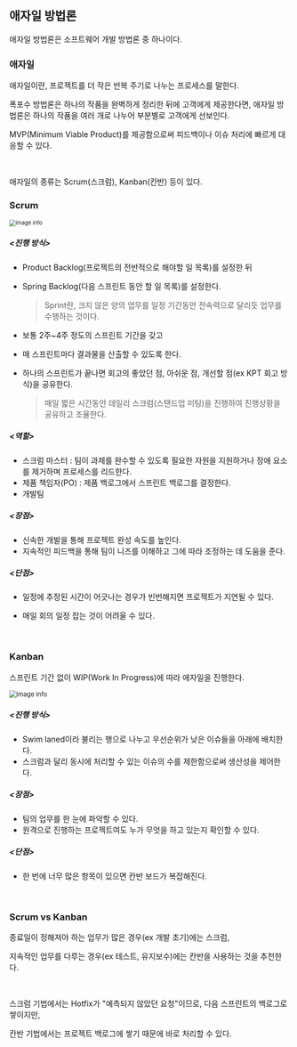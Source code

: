 ## 애자일 방법론

애자일 방법론은 소프트웨어 개발 방법론 중 하나이다.

### 애자일

애자일이란, 프로젝트를 더 작은 반복 주기로 나누는 프로세스를 말한다.

폭포수 방법론은 하나의 작품을 완벽하게 정리한 뒤에 고객에게 제공한다면, 애자일 방법론은 하나의 작품을 여러 개로 나누어 부분별로 고객에게 선보인다.

MVP(Minimum Viable Product)를 제공함으로써 피드백이나 이슈 처리에 빠르게 대응할 수 있다.

<br>

애자일의 종류는 Scrum(스크럼), Kanban(칸반) 등이 있다.

### Scrum

<img src="https://upload.wikimedia.org/wikipedia/commons/thumb/5/58/Scrum_process.svg/1200px-Scrum_process.svg.png" alt="image info" style="zoom:70%;" />

##### <진행 방식>

+ Product Backlog(프로젝트의 전반적으로 해야할 일 목록)를 설정한 뒤

+ Spring Backlog(다음 스프린트 동안 할 일 목록)를 설정한다.

  > Sprint란, 크지 않은 양의 업무를 일정 기간동안 전속력으로 달리듯 업무를 수행하는 것이다.

+ 보통 2주~4주 정도의 스프린트 기간을 갖고 

+ 매 스프린트마다 결과물을 산출할 수 있도록 한다.

+ 하나의 스프린트가 끝나면 회고의 좋았던 점, 아쉬운 점, 개선할 점(ex KPT 회고 방식)을 공유한다.

  > 매일 짧은 시간동안 데일리 스크럼(스탠드업 미팅)을 진행하여 진행상황을 공유하고 조율한다.

##### <역할>

+ 스크럼 마스터 : 팀이 과제를 완수할 수 있도록 필요한 자원을 지원하거나 장애 요소를 제거하며 프로세스를 리드한다.
+ 제품 책임자(PO) : 제품 백로그에서 스프린트 백로그를 결정한다.
+ 개발팀

##### <장점>

+ 신속한 개발을 통해 프로젝트 완성 속도를 높인다.
+ 지속적인 피드백을 통해 팀이 니즈를 이해하고 그에 따라 조정하는 데 도움을 준다.

##### <단점>

+ 일정에 추정된 시간이 어긋나는 경우가 빈번해지면 프로젝트가 지연될 수 있다.

+ 매일 회의 일정 잡는 것이 어려울 수 있다.

<br>

### Kanban

스프린트 기간 없이 WIP(Work In Progress)에 따라 애자일을 진행한다.

<img src="https://upload.wikimedia.org/wikipedia/commons/thumb/f/f5/Kanban_board_example.jpg/800px-Kanban_board_example.jpg" alt="image info" style="zoom:80%;" />

##### <진행 방식>

+ Swim laned이라 불리는 행으로 나누고 우선순위가 낮은 이슈들을 아래에 배치한다.
+ 스크럼과 달리 동시에 처리할 수 있는 이슈의 수를 제한함으로써 생산성을 제어한다.

##### <장점>

+ 팀의 업무를 한 눈에 파악할 수 있다.
+ 원격으로 진행하는 프로젝트여도 누가 무엇을 하고 있는지 확인할 수 있다.

##### <단점>

+ 한 번에 너무 많은 항목이 있으면 칸반 보드가 복잡해진다.

<br>

### Scrum vs Kanban

종료일이 정해져야 하는 업무가 많은 경우(ex 개발 초기)에는 스크럼,

지속적인 업무를 다루는 경우(ex 테스트, 유지보수)에는 칸반을 사용하는 것을 추천한다.

<br>

스크럼 기법에서는 Hotfix가 "예측되지 않았던 요청"이므로, 다음 스프린트의 백로그로 쌓이지만,

칸반 기법에서는 프로젝트 백로그에 쌓기 때문에 바로 처리할 수 있다.